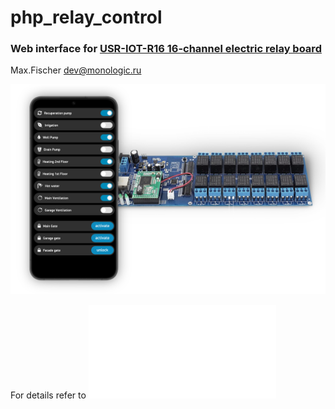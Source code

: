 # php_relay_control
### Web interface for [USR-IOT-R16 16-channel electric relay board](https://www.amazon.in/USR-IOT-USR-R16-T-Industrial-Interface/dp/B01DEVRUNG)
Max.Fischer dev@monologic.ru


![Web Interface for IO 16-channel relay board](/io-web-board.png?raw=true "Web interface - IO board")

For details refer to ![GPIO Protocol description](/PROTO.md "GPIO Protocol description")


